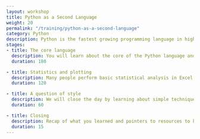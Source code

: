 ```yaml
---
layout: workshop
title: Python as a Second Language
weight: 20
permalink: "/training/python-as-a-second-language"
category: Python
description: Python is the fastest growing programming language in high income countries. This course is a one day introduction to programming in Python for people who are already comfortable in some other language such as Perl or MATLAB. This lesson also introduces you to the Jupyter Notebook.
stages:
- title: The core language
  description: You will learn about the core of the Python language and how you can leverage the huge range of libraries that come "batteries included". We will see how to make decisions and repeat operations to control the flow of your program. You will learn to make your code more readable by using functions and how to store data in dictionaries.
  duration: 180

- title: Statistics and plotting
  description: Many people perform basic statistical analysis in Excel. This module will show you how to do the equivalent using the powerful Pandas library. By using pandas you can save time for repeated tasks and reduce the number of mistakes that creep in. We will look at how to read in data and how to save your results to files in various formats.
  duration: 120

- title: A question of style
  description: We will close the day by learning about simple techniques for keeping your programs understandable and making them more robust. By adopting some simple style tips you will produce programs that are more robust and that you can still understand when you pick them up again 3 months later. As part of this you will learn about techniques for creating good sanity checks that let you tell if your program is working or not. As well as how to automate them so that you can tell if your program is still working in the future.
  duration: 60

- title: Closing
  description: Recap of what you learned and pointers to resources to keep learning. Stay afterwards for an informal chat and networking.
  duration: 15
---
```

